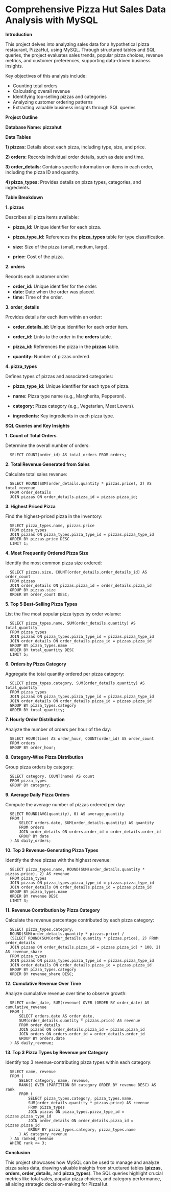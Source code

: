# Comprehensive Pizza Hut Sales Data Analysis with MySQL

**Introduction**

This project delves into analyzing sales data for a hypothetical pizza restaurant, PizzaHut, using MySQL. Through structured tables and SQL queries, the project evaluates sales trends, popular pizza choices, revenue metrics, and customer preferences, supporting data-driven business insights.

Key objectives of this analysis include:

* Counting total orders
* Calculating overall revenue
* Identifying top-selling pizzas and categories
* Analyzing customer ordering patterns
* Extracting valuable business insights through SQL queries

**Project Outline**

**Database Name:** **pizzahut**

**Data Tables**

**1) pizzas:** Details about each pizza, including type, size, and price.

**2) orders:** Records individual order details, such as date and time.

**3) order_details:** Contains specific information on items in each order, including the pizza ID and quantity.

**4) pizza_types:** Provides details on pizza types, categories, and ingredients.

**Table Breakdown**

**1. pizzas**

Describes all pizza items available:

* **pizza_id:** Unique identifier for each pizza.

* **pizza_type_id:** References the **pizza_types** table for type classification.

* **size:** Size of the pizza (small, medium, large).

* **price:** Cost of the pizza.

**2. orders**

Records each customer order:

* **order_id:** Unique identifier for the order.
* **date:** Date when the order was placed.
* **time:** Time of the order.

**3. order_details**

Provides details for each item within an order:

* **order_details_id:** Unique identifier for each order item.

* **order_id:** Links to the order in the **orders** table.

* **pizza_id:** References the pizza in the **pizzas** table.

* **quantity:** Number of pizzas ordered.

**4. pizza_types**

Defines types of pizzas and associated categories:

* **pizza_type_id:** Unique identifier for each type of pizza.

* **name:** Pizza type name (e.g., Margherita, Pepperoni).

* **category:** Pizza category (e.g., Vegetarian, Meat Lovers).

* **ingredients:** Key ingredients in each pizza type.

**SQL Queries and Key Insights**

**1. Count of Total Orders**

Determine the overall number of orders:

      SELECT COUNT(order_id) AS total_orders FROM orders;

**2. Total Revenue Generated from Sales**

Calculate total sales revenue:

      SELECT ROUND(SUM(order_details.quantity * pizzas.price), 2) AS total_revenue
      FROM order_details
      JOIN pizzas ON order_details.pizza_id = pizzas.pizza_id;

**3. Highest Priced Pizza**

Find the highest-priced pizza in the inventory:

      SELECT pizza_types.name, pizzas.price
      FROM pizza_types
      JOIN pizzas ON pizza_types.pizza_type_id = pizzas.pizza_type_id
      ORDER BY pizzas.price DESC
      LIMIT 1;

**4. Most Frequently Ordered Pizza Size**

Identify the most common pizza size ordered:

      SELECT pizzas.size, COUNT(order_details.order_details_id) AS order_count
      FROM pizzas
      JOIN order_details ON pizzas.pizza_id = order_details.pizza_id
      GROUP BY pizzas.size
      ORDER BY order_count DESC;

**5. Top 5 Best-Selling Pizza Types**

List the five most popular pizza types by order volume:

      SELECT pizza_types.name, SUM(order_details.quantity) AS total_quantity
      FROM pizza_types
      JOIN pizzas ON pizza_types.pizza_type_id = pizzas.pizza_type_id
      JOIN order_details ON order_details.pizza_id = pizzas.pizza_id
      GROUP BY pizza_types.name
      ORDER BY total_quantity DESC
      LIMIT 5;

**6. Orders by Pizza Category**

Aggregate the total quantity ordered per pizza category:

      SELECT pizza_types.category, SUM(order_details.quantity) AS total_quantity
      FROM pizza_types
      JOIN pizzas ON pizza_types.pizza_type_id = pizzas.pizza_type_id
      JOIN order_details ON order_details.pizza_id = pizzas.pizza_id
      GROUP BY pizza_types.category
      ORDER BY total_quantity;

**7. Hourly Order Distribution**

Analyze the number of orders per hour of the day:

      SELECT HOUR(time) AS order_hour, COUNT(order_id) AS order_count
      FROM orders
      GROUP BY order_hour;

**8. Category-Wise Pizza Distribution**

Group pizza orders by category:

      SELECT category, COUNT(name) AS count
      FROM pizza_types
      GROUP BY category;

**9. Average Daily Pizza Orders**

Compute the average number of pizzas ordered per day:

      SELECT ROUND(AVG(quantity), 0) AS average_quantity
      FROM (
          SELECT orders.date, SUM(order_details.quantity) AS quantity
          FROM orders
          JOIN order_details ON orders.order_id = order_details.order_id
          GROUP BY date
      ) AS daily_orders;

**10. Top 3 Revenue-Generating Pizza Types**

Identify the three pizzas with the highest revenue:

      SELECT pizza_types.name, ROUND(SUM(order_details.quantity * pizzas.price), 2) AS revenue
      FROM pizza_types
      JOIN pizzas ON pizza_types.pizza_type_id = pizzas.pizza_type_id
      JOIN order_details ON order_details.pizza_id = pizzas.pizza_id
      GROUP BY pizza_types.name
      ORDER BY revenue DESC
      LIMIT 3;

**11. Revenue Contribution by Pizza Category**

Calculate the revenue percentage contributed by each pizza category:

      SELECT pizza_types.category,
      ROUND(SUM(order_details.quantity * pizzas.price) / 
      (SELECT ROUND(SUM(order_details.quantity * pizzas.price), 2) FROM order_details
      JOIN pizzas ON order_details.pizza_id = pizzas.pizza_id) * 100, 2) AS revenue_share
      FROM pizza_types
      JOIN pizzas ON pizza_types.pizza_type_id = pizzas.pizza_type_id
      JOIN order_details ON order_details.pizza_id = pizzas.pizza_id
      GROUP BY pizza_types.category
      ORDER BY revenue_share DESC;

**12. Cumulative Revenue Over Time**

Analyze cumulative revenue over time to observe growth:

      SELECT order_date, SUM(revenue) OVER (ORDER BY order_date) AS cumulative_revenue
      FROM (
          SELECT orders.date AS order_date,
          SUM(order_details.quantity * pizzas.price) AS revenue
          FROM order_details
          JOIN pizzas ON order_details.pizza_id = pizzas.pizza_id
          JOIN orders ON orders.order_id = order_details.order_id
          GROUP BY orders.date
      ) AS daily_revenue;

**13. Top 3 Pizza Types by Revenue per Category**

Identify top 3 revenue-contributing pizza types within each category:

      SELECT name, revenue
      FROM (
          SELECT category, name, revenue, 
          RANK() OVER (PARTITION BY category ORDER BY revenue DESC) AS rank
          FROM (
              SELECT pizza_types.category, pizza_types.name,
              SUM(order_details.quantity * pizzas.price) AS revenue
              FROM pizza_types
              JOIN pizzas ON pizza_types.pizza_type_id = pizzas.pizza_type_id
              JOIN order_details ON order_details.pizza_id = pizzas.pizza_id
              GROUP BY pizza_types.category, pizza_types.name
          ) AS category_revenue
      ) AS ranked_revenue
      WHERE rank <= 3;

**Conclusion**

This project showcases how MySQL can be used to manage and analyze pizza sales data, drawing valuable insights from structured tables (**pizzas, orders, order_details,** and **pizza_types**). The SQL queries highlight crucial metrics like total sales, popular pizza choices, and category performance, all aiding strategic decision-making for PizzaHut.






